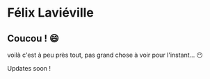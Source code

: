 # Félix Laviéville

## Coucou ! 😄

voilà c'est à peu près tout, pas grand chose à voir pour l'instant... 😶

Updates soon !
